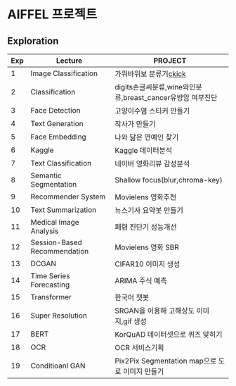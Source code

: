 # AIFFEL 프로젝트

## Exploration
|Exp|Lecture   |PROJECT   |
|---|---|---|
| 1  |Image Classification|가위바위보 분류기[ckick](https://github.com/Kingeun/AIFFEL_PROJECT/blob/main/EXPLORATION_1/R_S_P.ipynb)|
|  2 |Classification|digits손글씨분류,wine와인분류,breast_cancer유방암 여부진단|
|  3 |Face Detection|고양이수염 스티커 만들기|
|  4 |Text Generation|작사가 만들기|
|  5 |Face Embedding|나와 닮은 연예인 찾기|
|  6 |Kaggle|Kaggle 데이터분석|
|  7 |Text Classification|네이버 영화리뷰 감성분석|
|  8 |Semantic Segmentation|Shallow focus(blur,chroma-key)|
|  9 |Recommender System|Movielens 영화추천|
|  10 |Text Summarization|뉴스기사 요약봇 만들기|
|  11 |Medical Image Analysis|폐렴 진단기 성능개선|
|  12 |Session-Based Recommendation|Movielens 영화 SBR|
|  13 |DCGAN|CIFAR10 이미지 생성|
|   14|Time Series Forecasting|ARIMA 주식 예측|
|   15|Transformer|한국어 챗봇|
|   16|Super Resolution|SRGAN을 이용해 고해상도 이미지,gif 생성|
|   17|BERT|KorQuAD 데이터셋으로 퀴즈 맞히기|
|   18|OCR|OCR 서비스기획|
|   19|Conditioanl GAN|Pix2Pix Segmentation map으로 도로 이미지 만들기|
